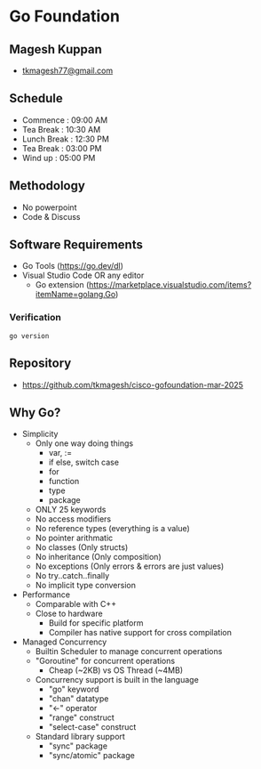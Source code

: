 # Go Foundation

## Magesh Kuppan
- tkmagesh77@gmail.com

## Schedule
- Commence      : 09:00 AM
- Tea Break     : 10:30 AM
- Lunch Break   : 12:30 PM
- Tea Break     : 03:00 PM
- Wind up       : 05:00 PM

## Methodology
- No powerpoint
- Code & Discuss

## Software Requirements
- Go Tools (https://go.dev/dl)
- Visual Studio Code OR any editor
    - Go extension (https://marketplace.visualstudio.com/items?itemName=golang.Go)

### Verification
```shell
go version
```

## Repository
- https://github.com/tkmagesh/cisco-gofoundation-mar-2025

## Why Go?
- Simplicity
    - Only one way doing things
        - var, :=
        - if else, switch case
        - for
        - function
        - type
        - package
    - ONLY 25 keywords
    - No access modifiers
    - No reference types (everything is a value)
    - No pointer arithmatic
    - No classes (Only structs)
    - No inheritance (Only composition)
    - No exceptions (Only errors & errors are just values)
    - No try..catch..finally
    - No implicit type conversion
- Performance
    - Comparable with C++
    - Close to hardware
        - Build for specific platform
        - Compiler has native support for cross compilation
- Managed Concurrency
    - Builtin Scheduler to manage concurrent operations
    - "Goroutine" for concurrent operations
        - Cheap (~2KB) vs OS Thread (~4MB)
    - Concurrency support is built in the language
        - "go" keyword
        - "chan" datatype
        - "<-" operator
        - "range" construct
        - "select-case" construct
    - Standard library support
        - "sync" package
        - "sync/atomic" package